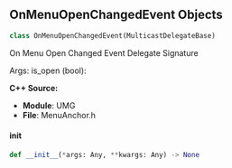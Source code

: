 ## OnMenuOpenChangedEvent Objects

```python
class OnMenuOpenChangedEvent(MulticastDelegateBase)
```

On Menu Open Changed Event  Delegate Signature

Args:
    is_open (bool):

**C++ Source:**

- **Module**: UMG
- **File**: MenuAnchor.h

<a id="unreal.OnMenuOpenChangedEvent.__init__"></a>

#### __init__

```python
def __init__(*args: Any, **kwargs: Any) -> None
```

<a id="unreal.DownloadImageDelegate"></a>